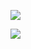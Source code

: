 

![](https://media.tenor.com/4ryx66tWEhcAAAAd/pixel-study.gif)

[![](https://badge42.vercel.app/api/v2/cljbd5ceo007308mltneinai5/stats?cursusId=21&coalitionId=48)](https://github.com/JaeSeoKim/badge42)
